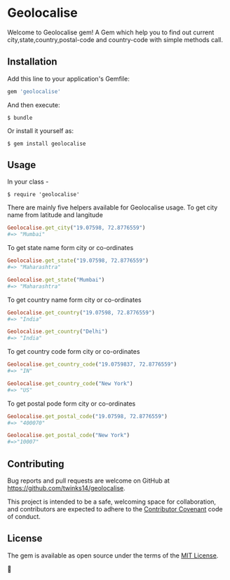 # Geolocalise

Welcome to Geolocalise gem! A Gem which help you to find out current city,state,country,postal-code and country-code with simple methods call. 


## Installation

Add this line to your application's Gemfile:

```ruby
gem 'geolocalise'
```

And then execute:

    $ bundle

Or install it yourself as:

    $ gem install geolocalise

## Usage

In your class -

    $ require 'geolocalise'

There are mainly five helpers available for Geolocalise usage.
To get city name from latitude and langitude
```ruby
Geolocalise.get_city("19.07598, 72.8776559")
#=> "Mumbai"
``` 

To get state name form city or co-ordinates
```ruby
Geolocalise.get_state("19.07598, 72.8776559")
#=> "Maharashtra"

Geolocalise.get_state("Mumbai")
#=> "Maharashtra"
``` 
To get country name form city or co-ordinates
```ruby
Geolocalise.get_country("19.07598, 72.8776559")
#=> "India"

Geolocalise.get_country("Delhi")
#=> "India"
```

To get country code form city or co-ordinates
```ruby
Geolocalise.get_country_code("19.0759837, 72.8776559")
#=> "IN"

Geolocalise.get_country_code("New York")
#=> "US"
```
To get postal pode form city or co-ordinates
```ruby
Geolocalise.get_postal_code("19.07598, 72.8776559")
#=> "400070"

Geolocalise.get_postal_code("New York")
#=>"10007"
```

## Contributing

Bug reports and pull requests are welcome on GitHub at https://github.com/twinks14/geolocalise. 

This project is intended to be a safe, welcoming space for collaboration, and contributors are expected to adhere to the [Contributor Covenant](contributor-covenant.org) code of conduct.


## License

The gem is available as open source under the terms of the [MIT License](http://opensource.org/licenses/MIT).

:pray: